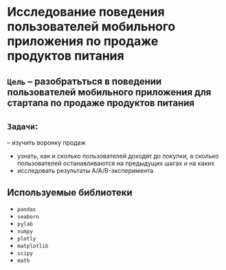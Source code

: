 # Исследование поведения пользователей мобильного приложения по продаже продуктов питания

## `Цель` – разобратьться в поведении пользователей мобильного приложения для стартапа по продаже продуктов питания

## `Задачи`:

 – изучить воронку продаж
 - узнать, как и сколько пользователей доходят до покупки, а сколько пользователей останавливаются на предыдущих шагах и на каких
 - исследовать результаты A/A/B-эксперимента

## Используемые библиотеки
- `pandas` 
- `seaborn` 
- `pylab` 
- `numpy`
- `plotly`
- `matplotlib`
- `scipy`  
- `math`
